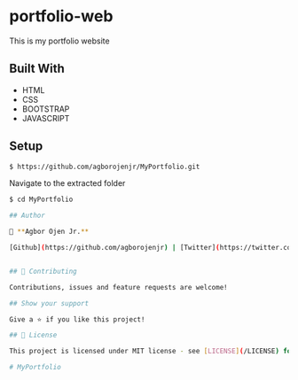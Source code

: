# portfolio-web
This is my portfolio website

## Built With

- HTML
- CSS
- BOOTSTRAP
- JAVASCRIPT
## Setup

```sh
$ https://github.com/agborojenjr/MyPortfolio.git
```

Navigate to the extracted folder
```sh
$ cd MyPortfolio

## Author

👤 **Agbor Ojen Jr.**

[Github](https://github.com/agborojenjr) | [Twitter](https://twitter.com/agborojenjr) | [LinkedIn](https://www.linkedin.com/in/agborojenjr/)


## 🤝 Contributing

Contributions, issues and feature requests are welcome!

## Show your support

Give a ⭐️ if you like this project!

## 📝 License

This project is licensed under MIT license - see [LICENSE](/LICENSE) for more details.

#   M y P o r t f o l i o  
 